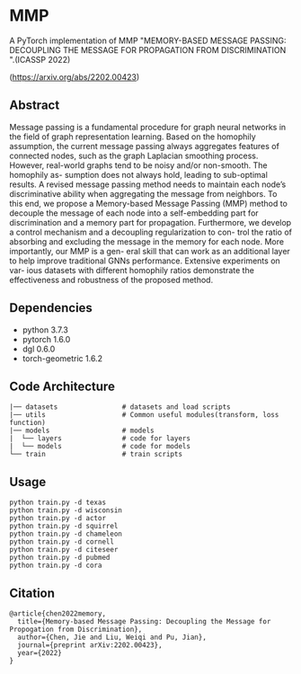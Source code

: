 # MMP
A PyTorch implementation of MMP "MEMORY-BASED MESSAGE PASSING: DECOUPLING THE MESSAGE FOR PROPAGATION FROM DISCRIMINATION
".(ICASSP 2022)

(https://arxiv.org/abs/2202.00423)

## Abstract
Message passing is a fundamental procedure for graph neural networks in the field of graph representation learning. Based on the homophily assumption, the current message passing always aggregates features of connected nodes, such as the graph Laplacian smoothing process. However, real-world graphs tend to be noisy and/or non-smooth. The homophily as- sumption does not always hold, leading to sub-optimal results. A revised message passing method needs to maintain each node’s discriminative ability when aggregating the message from neighbors. To this end, we propose a Memory-based Message Passing (MMP) method to decouple the message of each node into a self-embedding part for discrimination and a memory part for propagation. Furthermore, we develop a control mechanism and a decoupling regularization to con- trol the ratio of absorbing and excluding the message in the memory for each node. More importantly, our MMP is a gen- eral skill that can work as an additional layer to help improve traditional GNNs performance. Extensive experiments on var- ious datasets with different homophily ratios demonstrate the effectiveness and robustness of the proposed method.
## Dependencies
- python 3.7.3
- pytorch 1.6.0
- dgl 0.6.0
- torch-geometric 1.6.2

## Code Architecture
    |── datasets                # datasets and load scripts
    |── utils                   # Common useful modules(transform, loss function)
    |── models                  # models 
    |  └── layers               # code for layers
    |  └── models               # code for models
    └── train                   # train scripts
    

## Usage 
```
python train.py -d texas
python train.py -d wisconsin
python train.py -d actor
python train.py -d squirrel
python train.py -d chameleon
python train.py -d cornell
python train.py -d citeseer
python train.py -d pubmed
python train.py -d cora
```

## Citation
```
@article{chen2022memory,
  title={Memory-based Message Passing: Decoupling the Message for Propogation from Discrimination},
  author={Chen, Jie and Liu, Weiqi and Pu, Jian},
  journal={preprint arXiv:2202.00423},
  year={2022}
}
```